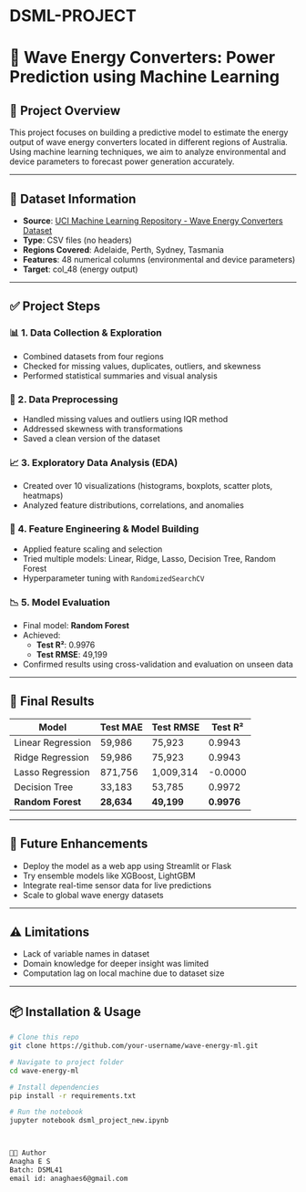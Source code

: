 # DSML-PROJECT
# 🌊 Wave Energy Converters: Power Prediction using Machine Learning

## 📌 Project Overview
This project focuses on building a predictive model to estimate the energy output of wave energy converters located in different regions of Australia. Using machine learning techniques, we aim to analyze environmental and device parameters to forecast power generation accurately.

---

## 📂 Dataset Information

- **Source**: [UCI Machine Learning Repository - Wave Energy Converters Dataset](https://archive.ics.uci.edu/dataset/1047/wave+energy+converters)
- **Type**: CSV files (no headers)
- **Regions Covered**: Adelaide, Perth, Sydney, Tasmania
- **Features**: 48 numerical columns (environmental and device parameters)
- **Target**: col_48 (energy output)

---

## ✅ Project Steps

### 📊 1. Data Collection & Exploration
- Combined datasets from four regions
- Checked for missing values, duplicates, outliers, and skewness
- Performed statistical summaries and visual analysis

### 🧹 2. Data Preprocessing
- Handled missing values and outliers using IQR method
- Addressed skewness with transformations
- Saved a clean version of the dataset

### 📈 3. Exploratory Data Analysis (EDA)
- Created over 10 visualizations (histograms, boxplots, scatter plots, heatmaps)
- Analyzed feature distributions, correlations, and anomalies

### 🧠 4. Feature Engineering & Model Building
- Applied feature scaling and selection
- Tried multiple models: Linear, Ridge, Lasso, Decision Tree, Random Forest
- Hyperparameter tuning with `RandomizedSearchCV`

### 📉 5. Model Evaluation
- Final model: **Random Forest**
- Achieved:
  - **Test R²**: 0.9976
  - **Test RMSE**: 49,199
- Confirmed results using cross-validation and evaluation on unseen data

---

## 🏁 Final Results

| Model             | Test MAE   | Test RMSE  | Test R²  |
|------------------|------------|------------|----------|
| Linear Regression| 59,986     | 75,923     | 0.9943   |
| Ridge Regression | 59,986     | 75,923     | 0.9943   |
| Lasso Regression | 871,756    | 1,009,314  | -0.0000  |
| Decision Tree    | 33,183     | 53,785     | 0.9972   |
| **Random Forest**| **28,634** | **49,199** | **0.9976** |

---

## 🔮 Future Enhancements

- Deploy the model as a web app using Streamlit or Flask
- Try ensemble models like XGBoost, LightGBM
- Integrate real-time sensor data for live predictions
- Scale to global wave energy datasets

---

## ⚠️ Limitations

- Lack of variable names in dataset
- Domain knowledge for deeper insight was limited
- Computation lag on local machine due to dataset size

---

## 📦 Installation & Usage

```bash
# Clone this repo
git clone https://github.com/your-username/wave-energy-ml.git

# Navigate to project folder
cd wave-energy-ml

# Install dependencies
pip install -r requirements.txt

# Run the notebook
jupyter notebook dsml_project_new.ipynb



👩‍💻 Author
Anagha E S
Batch: DSML41
email id: anaghaes6@gmail.com
